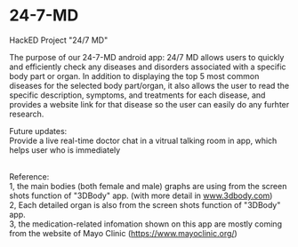 # 24-7-MD
HackED Project "24/7 MD" 

The purpose of our 24-7-MD android app:
24/7 MD allows users to quickly and efficiently check any diseases and disorders associated with a specific body part or organ. In addition to displaying the top 5 most common diseases for the selected body part/organ, it also allows the user to read the specific description, symptoms, and treatments for each disease, and provides a website link for that disease so the user can easily do any furhter research.




Future updates:<br />
Provide a live real-time doctor chat in a vitrual talking room in app, which helps user who is immediately 




<br />Reference:<br />
1, the main bodies (both female and male) graphs are using from the screen shots function of "3DBody" app. (with more detail in www.3dbody.com)<br />
2, Each detailed organ is also from the screen shots function of "3DBody" app.<br />
3, the medication-related infomation shown on this app are mostly coming from the website of Mayo Clinic (https://www.mayoclinic.org/)<br />


